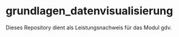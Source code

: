 # grundlagen_datenvisualisierung

Dieses Repository dient als Leistungsnachweis für das Modul gdv. 


